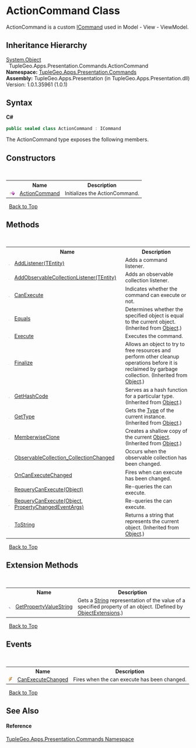 # ActionCommand Class
 

ActionCommand is a custom <a href="http://msdn2.microsoft.com/en-us/library/ms616869" target="_blank">ICommand</a> used in Model - View - ViewModel.


## Inheritance Hierarchy
<a href="http://msdn2.microsoft.com/en-us/library/e5kfa45b" target="_blank">System.Object</a><br />&nbsp;&nbsp;TupleGeo.Apps.Presentation.Commands.ActionCommand<br />
**Namespace:**&nbsp;<a href="N_TupleGeo_Apps_Presentation_Commands">TupleGeo.Apps.Presentation.Commands</a><br />**Assembly:**&nbsp;TupleGeo.Apps.Presentation (in TupleGeo.Apps.Presentation.dll) Version: 1.0.1.35961 (1.0.1)

## Syntax

**C#**<br />
``` C#
public sealed class ActionCommand : ICommand
```

The ActionCommand type exposes the following members.


## Constructors
&nbsp;<table><tr><th></th><th>Name</th><th>Description</th></tr><tr><td>![Public method](media/pubmethod.gif "Public method")</td><td><a href="M_TupleGeo_Apps_Presentation_Commands_ActionCommand__ctor">ActionCommand</a></td><td>
Initializes the ActionCommand.</td></tr></table>&nbsp;
<a href="#actioncommand-class">Back to Top</a>

## Methods
&nbsp;<table><tr><th></th><th>Name</th><th>Description</th></tr><tr><td>![Public method](media/pubmethod.gif "Public method")</td><td><a href="M_TupleGeo_Apps_Presentation_Commands_ActionCommand_AddListener__1">AddListener(TEntity)</a></td><td>
Adds a command listener.</td></tr><tr><td>![Public method](media/pubmethod.gif "Public method")</td><td><a href="M_TupleGeo_Apps_Presentation_Commands_ActionCommand_AddObservableCollectionListener__1">AddObservableCollectionListener(TEntity)</a></td><td>
Adds an observable collection listener.</td></tr><tr><td>![Public method](media/pubmethod.gif "Public method")</td><td><a href="M_TupleGeo_Apps_Presentation_Commands_ActionCommand_CanExecute">CanExecute</a></td><td>
Indicates whether the command can execute or not.</td></tr><tr><td>![Public method](media/pubmethod.gif "Public method")</td><td><a href="http://msdn2.microsoft.com/en-us/library/bsc2ak47" target="_blank">Equals</a></td><td>
Determines whether the specified object is equal to the current object.
 (Inherited from <a href="http://msdn2.microsoft.com/en-us/library/e5kfa45b" target="_blank">Object</a>.)</td></tr><tr><td>![Public method](media/pubmethod.gif "Public method")</td><td><a href="M_TupleGeo_Apps_Presentation_Commands_ActionCommand_Execute">Execute</a></td><td>
Executes the command.</td></tr><tr><td>![Protected method](media/protmethod.gif "Protected method")</td><td><a href="http://msdn2.microsoft.com/en-us/library/4k87zsw7" target="_blank">Finalize</a></td><td>
Allows an object to try to free resources and perform other cleanup operations before it is reclaimed by garbage collection.
 (Inherited from <a href="http://msdn2.microsoft.com/en-us/library/e5kfa45b" target="_blank">Object</a>.)</td></tr><tr><td>![Public method](media/pubmethod.gif "Public method")</td><td><a href="http://msdn2.microsoft.com/en-us/library/zdee4b3y" target="_blank">GetHashCode</a></td><td>
Serves as a hash function for a particular type.
 (Inherited from <a href="http://msdn2.microsoft.com/en-us/library/e5kfa45b" target="_blank">Object</a>.)</td></tr><tr><td>![Public method](media/pubmethod.gif "Public method")</td><td><a href="http://msdn2.microsoft.com/en-us/library/dfwy45w9" target="_blank">GetType</a></td><td>
Gets the <a href="http://msdn2.microsoft.com/en-us/library/42892f65" target="_blank">Type</a> of the current instance.
 (Inherited from <a href="http://msdn2.microsoft.com/en-us/library/e5kfa45b" target="_blank">Object</a>.)</td></tr><tr><td>![Protected method](media/protmethod.gif "Protected method")</td><td><a href="http://msdn2.microsoft.com/en-us/library/57ctke0a" target="_blank">MemberwiseClone</a></td><td>
Creates a shallow copy of the current <a href="http://msdn2.microsoft.com/en-us/library/e5kfa45b" target="_blank">Object</a>.
 (Inherited from <a href="http://msdn2.microsoft.com/en-us/library/e5kfa45b" target="_blank">Object</a>.)</td></tr><tr><td>![Private method](media/privmethod.gif "Private method")</td><td><a href="M_TupleGeo_Apps_Presentation_Commands_ActionCommand_ObservableCollection_CollectionChanged">ObservableCollection_CollectionChanged</a></td><td>
Occurs when the observable collection has been changed.</td></tr><tr><td>![Public method](media/pubmethod.gif "Public method")</td><td><a href="M_TupleGeo_Apps_Presentation_Commands_ActionCommand_OnCanExecuteChanged">OnCanExecuteChanged</a></td><td>
Fires when can execute has been changed.</td></tr><tr><td>![Private method](media/privmethod.gif "Private method")</td><td><a href="M_TupleGeo_Apps_Presentation_Commands_ActionCommand_RequeryCanExecute">RequeryCanExecute(Object)</a></td><td>
Re-queries the can execute.</td></tr><tr><td>![Private method](media/privmethod.gif "Private method")</td><td><a href="M_TupleGeo_Apps_Presentation_Commands_ActionCommand_RequeryCanExecute_1">RequeryCanExecute(Object, PropertyChangedEventArgs)</a></td><td>
Re-queries the can execute.</td></tr><tr><td>![Public method](media/pubmethod.gif "Public method")</td><td><a href="http://msdn2.microsoft.com/en-us/library/7bxwbwt2" target="_blank">ToString</a></td><td>
Returns a string that represents the current object.
 (Inherited from <a href="http://msdn2.microsoft.com/en-us/library/e5kfa45b" target="_blank">Object</a>.)</td></tr></table>&nbsp;
<a href="#actioncommand-class">Back to Top</a>

## Extension Methods
&nbsp;<table><tr><th></th><th>Name</th><th>Description</th></tr><tr><td>![Public Extension Method](media/pubextension.gif "Public Extension Method")</td><td><a href="M_TupleGeo_General_ObjectExtensions_GetPropertyValueString">GetPropertyValueString</a></td><td>
Gets a <a href="http://msdn2.microsoft.com/en-us/library/s1wwdcbf" target="_blank">String</a> representation of the value of a specified property of an object.
 (Defined by <a href="T_TupleGeo_General_ObjectExtensions">ObjectExtensions</a>.)</td></tr></table>&nbsp;
<a href="#actioncommand-class">Back to Top</a>

## Events
&nbsp;<table><tr><th></th><th>Name</th><th>Description</th></tr><tr><td>![Public event](media/pubevent.gif "Public event")</td><td><a href="E_TupleGeo_Apps_Presentation_Commands_ActionCommand_CanExecuteChanged">CanExecuteChanged</a></td><td>
Fires when the can execute has been changed.</td></tr></table>&nbsp;
<a href="#actioncommand-class">Back to Top</a>

## See Also


#### Reference
<a href="N_TupleGeo_Apps_Presentation_Commands">TupleGeo.Apps.Presentation.Commands Namespace</a><br />